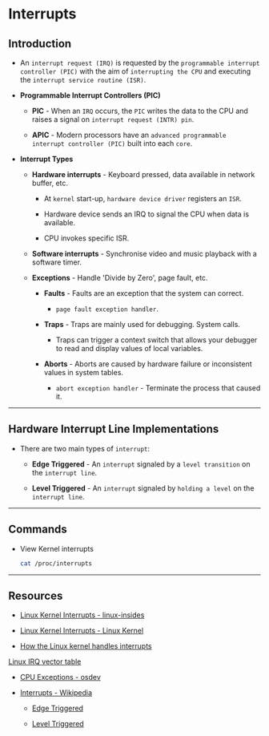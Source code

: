 # Interrupts

## Introduction

* An `interrupt request (IRQ)` is requested by the `programmable interrupt controller (PIC)` with the aim of `interrupting the CPU` and executing the `interrupt service routine (ISR)`.

* __Programmable Interrupt Controllers (PIC)__

    * __PIC__ - When an `IRQ` occurs, the `PIC` writes the data to the CPU and raises a signal on `interrupt request (INTR) pin`.

    * __APIC__ - Modern processors have an `advanced programmable interrupt controller (PIC)` built into each `core`.

* __Interrupt Types__

    * __Hardware interrupts__ - Keyboard pressed, data available in network buffer, etc.

        * At `kernel` start-up, `hardware device driver` registers an `ISR`.

        * Hardware device sends an IRQ to signal the CPU when data is available. 
        
        * CPU invokes specific ISR.

    * __Software interrupts__ - Synchronise video and music playback with a software timer.

    * __Exceptions__ - Handle 'Divide by Zero', page fault, etc.

        * __Faults__ - Faults are an exception that the system can correct.

            * `page fault exception handler`.
        
        * __Traps__ - Traps are mainly used for debugging. System calls.

            * Traps can trigger a context switch that allows your debugger to read and display values of local variables.
        
        * __Aborts__ - Aborts are caused by hardware failure or inconsistent values in system tables.

            * `abort exception handler` - Terminate the process that caused it.

---

## Hardware Interrupt Line Implementations

* There are two main types of `interrupt`: 

    * __Edge Triggered__ - An `interrupt` signaled by a `level transition` on the `interrupt line`.

    * __Level Triggered__ - An `interrupt` signaled by `holding a level`  on the `interrupt line`.

---

## Commands

* View Kernel interrupts

    ```bash
    cat /proc/interrupts
    ```

---

## Resources

* [Linux Kernel Interrupts - linux-insides](https://0xax.gitbooks.io/linux-insides/content/Interrupts/)

* [Linux Kernel Interrupts - Linux Kernel](https://linux-kernel-labs.github.io/refs/heads/master/lectures/interrupts.html#)

* [How the Linux kernel handles interrupts](https://opensource.com/article/20/10/linux-kernel-interrupts)

 [Linux IRQ vector table](https://github.com/torvalds/linux/blob/master/arch/x86/include/asm/irq_vectors.h)

* [CPU Exceptions - osdev](https://wiki.osdev.org/Exceptions)

* [Interrupts - Wikipedia](https://en.wikipedia.org/wiki/Interrupt)

    * [Edge Triggered](https://en.wikipedia.org/wiki/Interrupt#Edge-triggered)

    * [Level Triggered](https://en.wikipedia.org/wiki/Interrupt#Level-triggered)





